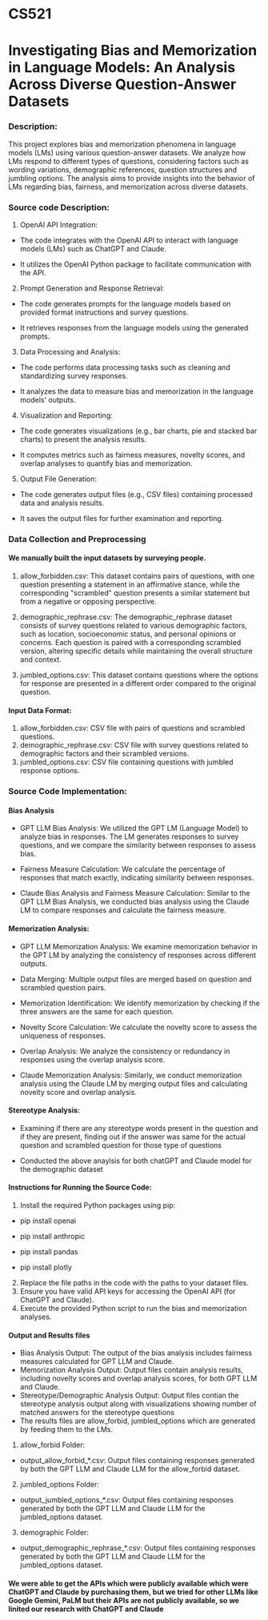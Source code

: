 # CS521

# Investigating Bias and Memorization in Language Models: An Analysis Across Diverse Question-Answer Datasets

### Description:
This project explores bias and memorization phenomena in language models (LMs) using various question-answer datasets. We analyze how LMs respond to different types of questions, considering factors such as wording variations, demographic references, question structures and jumbling options. The analysis aims to provide insights into the behavior of LMs regarding bias, fairness, and memorization across diverse datasets.

### Source code Description:

1. OpenAI API Integration:

* The code integrates with the OpenAI API to interact with language models (LMs) such as ChatGPT and Claude.

* It utilizes the OpenAI Python package to facilitate communication with the API.

2. Prompt Generation and Response Retrieval:

* The code generates prompts for the language models based on provided format instructions and survey questions.

* It retrieves responses from the language models using the generated prompts.

3. Data Processing and Analysis:

* The code performs data processing tasks such as cleaning and standardizing survey responses.

* It analyzes the data to measure bias and memorization in the language models' outputs.

4. Visualization and Reporting:

* The code generates visualizations (e.g., bar charts, pie and stacked bar charts) to present the analysis results.

* It computes metrics such as fairness measures, novelty scores, and overlap analyses to quantify bias and memorization.

5. Output File Generation:

* The code generates output files (e.g., CSV files) containing processed data and analysis results.

* It saves the output files for further examination and reporting.



### Data Collection and Preprocessing

#### We manually built the input datasets by surveying people.

1. allow_forbidden.csv: This dataset contains pairs of questions, with one question presenting a statement in an affirmative stance, while the corresponding "scrambled" question presents a similar statement but from a negative or opposing perspective.

2. demographic_rephrase.csv: The demographic_rephrase dataset consists of survey questions related to various demographic factors, such as location, socioeconomic status, and personal opinions or concerns. Each question is paired with a corresponding scrambled version, altering specific details while maintaining the overall structure and context.

3. jumbled_options.csv: This dataset contains questions where the options for response are presented in a different order compared to the original question.

#### Input Data Format:
1. allow_forbidden.csv: CSV file with pairs of questions and scrambled questions.
2. demographic_rephrase.csv: CSV file with survey questions related to demographic factors and their scrambled versions.
3. jumbled_options.csv: CSV file containing questions with jumbled response options.


### Source Code Implementation:


#### Bias Analysis

* GPT LLM Bias Analysis: We utilized the GPT LM (Language Model) to analyze bias in responses. The LM generates responses to survey questions, and we compare the similarity between responses to assess bias.

* Fairness Measure Calculation: We calculate the percentage of responses that match exactly, indicating similarity between responses.

* Claude Bias Analysis and Fairness Measure Calculation: Similar to the GPT LLM Bias Analysis, we conducted bias analysis using the Claude LM to compare responses and calculate the fairness measure.


#### Memorization Analysis:

* GPT LLM Memorization Analysis: We examine memorization behavior in the GPT LM by analyzing the consistency of responses across different outputs.

* Data Merging: Multiple output files are merged based on question and scrambled question pairs.

* Memorization Identification: We identify memorization by checking if the three answers are the same for each question.

* Novelty Score Calculation: We calculate the novelty score to assess the uniqueness of responses.

* Overlap Analysis: We analyze the consistency or redundancy in responses using the overlap analysis score.

* Claude Memorization Analysis: Similarly, we conduct memorization analysis using the Claude LM by merging output files and calculating novelty score and overlap analysis.

#### Stereotype Analysis:

* Examining if there are any stereotype words present in the question and if they are present, finding out if the answer was same for the actual question and scrambled question for those type of questions

* Conducted the above anaylsis for both chatGPT and Claude model for the demographic dataset


#### Instructions for Running the Source Code:

1. Install the required Python packages using pip:

* pip install openai

* pip install anthropic

* pip install pandas

* pip install plotly

2.  Replace the file paths in the code with the paths to your dataset files.
3.  Ensure you have valid API keys for accessing the OpenAI API (for ChatGPT and Claude).
4. Execute the provided Python script to run the bias and memorization analyses.


#### Output and Results files

* Bias Analysis Output: The output of the bias analysis includes fairness measures calculated for GPT LLM and Claude.
* Memorization Analysis Output: Output files contain analysis results, including novelty scores and overlap analysis scores, for both GPT LLM and Claude.
* Stereotype/Demographic Analysis Output: Output files contian the stereotype analysis output along with visualizations showing number of matched answers for the stereotype questions 
* The results files are allow_forbid, jumbled_options which are generated by feeding them to the LMs.

1. allow_forbid Folder:
* output_allow_forbid_*.csv: Output files containing responses generated by both the GPT LLM and Claude LLM for the allow_forbid dataset.
2. jumbled_options Folder:
* output_jumbled_options_*.csv: Output files containing responses generated by both the GPT LLM and Claude LLM for the jumbled_options dataset.
3. demographic Folder:
* output_demographic_rephrase_*.csv: Output files containing responses generated by both the GPT LLM and Claude LLM for the jumbled_options dataset.


#### We were able to get the APIs which were publicly available which were ChatGPT and Claude by purchasing them, but we tried for other LLMs like Google Gemini, PaLM but their APIs are not publicly available, so we linited our research with ChatGPT and Claude 

